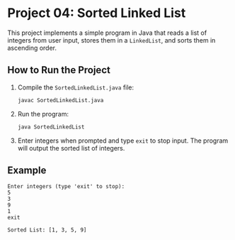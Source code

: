 
# Project 04: Sorted Linked List

This project implements a simple program in Java that reads a list of integers from user input, stores them in a `LinkedList`, and sorts them in ascending order.

## How to Run the Project

1. Compile the `SortedLinkedList.java` file:
    ```bash
    javac SortedLinkedList.java
    ```

2. Run the program:
    ```bash
    java SortedLinkedList
    ```

3. Enter integers when prompted and type `exit` to stop input. The program will output the sorted list of integers.

## Example

```
Enter integers (type 'exit' to stop):
5
3
9
1
exit

Sorted List: [1, 3, 5, 9]
```
